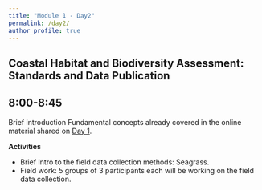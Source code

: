 ```yaml
---
title: "Module 1 - Day2"
permalink: /day2/
author_profile: true
---
```


## Coastal Habitat and Biodiversity Assessment: Standards and Data Publication

## 8:00-8:45

Brief introduction
Fundamental concepts already covered in the online material shared on [Day 1](https://cperaltab.github.io/ADAPT/day1/).


**Activities**

- Brief Intro to the field data collection methods: Seagrass.
- Field work: 5 groups of 3  participants each will be working on the field data collection.



